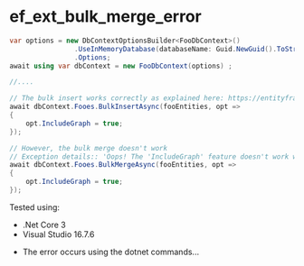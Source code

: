 # ef_ext_bulk_merge_error

```c#
var options = new DbContextOptionsBuilder<FooDbContext>()
                .UseInMemoryDatabase(databaseName: Guid.NewGuid().ToString("N"))
                .Options;
await using var dbContext = new FooDbContext(options) ;

//....

// The bulk insert works correctly as explained here: https://entityframework-extensions.net/efcore-inmemory-provider#create-database-context
await dbContext.Fooes.BulkInsertAsync(fooEntities, opt =>
{
    opt.IncludeGraph = true;
});

// However, the bulk merge doesn't work
// Exception details:: 'Oops! The 'IncludeGraph' feature doesn't work with 'BulkUpdate' and 'BulkMerge' NMemory provider.'
await dbContext.Fooes.BulkMergeAsync(fooEntities, opt =>
{
    opt.IncludeGraph = true;
});
```

Tested using:
- .Net Core 3
- Visual Studio 16.7.6
* The error occurs using the dotnet commands...
